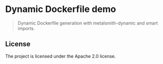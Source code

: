 Dynamic Dockerfile demo
======================

> Dynamic Dockerfile generation with metalsmith-dynamic and smart imports.


License
-------

The project is licensed under the Apache 2.0 license.
